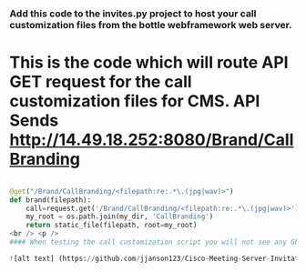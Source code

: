 ### Add this code to the invites.py project to host your call customization files from the bottle webframework web server. 

# This is the code which will route API GET request for the call customization files for CMS.  API Sends http://14.49.18.252:8080/Brand/CallBranding
```python

@get("/Brand/CallBranding/<filepath:re:.*\.(jpg|wav)>")
def brand(filepath):
    call=request.get('/Brand/CallBranding/<filepath:re:.*\.(jpg|wav)>')
    my_root = os.path.join(my_dir, 'CallBranding')
    return static_file(filepath, root=my_root)
<br /> <p />
#### When testing the call customization script you will not see any GET requests from CMS until someone initiates a call to a space that has a CallBrandingProfile applied to it or when you have the CallBrandingProfile on the SystemProfile.  As seen in the below examples there are 200OK responses to some of the files while there are 404 Not Found for others.  Please be sure all the currently required files are included in the python invites.py project.  In my project the call customization files are in the folder called CallBranding.

![alt text] (https://github.com/jjanson123/Cisco-Meeting-Server-Invitation-templates-web-server/blob/main/call%20custom.PNG)
```
